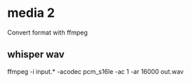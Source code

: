 # media 2   
Convert format with ffmpeg

## whisper wav

ffmpeg -i input.* -acodec pcm_s16le -ac 1 -ar 16000 out.wav
